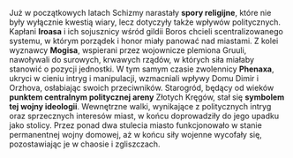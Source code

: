 Już w początkowych latach Schizmy narastały **spory religijne**, które nie były wyłącznie kwestią wiary, lecz dotyczyły także wpływów politycznych. Kapłani **Iroasa** i ich sojusznicy wśród gildii Boros chcieli scentralizowanego systemu, w którym porządek i honor miały panować nad miastami. Z kolei wyznawcy **Mogisa**, wspierani przez wojownicze plemiona Gruuli, nawoływali do surowych, krwawych rządów, w których siła miałaby stanowić o pozycji jednostki. W tym samym czasie zwolennicy **Phenaxa**, ukryci w cieniu intryg i manipulacji, wzmacniali wpływy Domu Dimir i Orzhova, osłabiając swoich przeciwników.
Starogród, będący od wieków **punktem centralnym politycznej areny** Złotych Kręgów, stał się **symbolem tej wojny ideologii**. Wewnętrzne walki, wynikające z politycznych intryg oraz sprzecznych interesów miast, w końcu doprowadziły do jego upadku jako stolicy. Przez ponad dwa stulecia miasto funkcjonowało w stanie permanentnej wojny domowej, aż w końcu siły wojenne wycofały się, pozostawiając je w chaosie i zgliszczach.